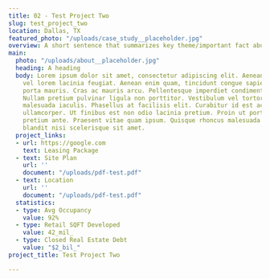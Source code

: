 ```yaml
---
title: 02 - Test Project Two
slug: test_project_two
location: Dallas, TX
featured_photo: "/uploads/case_study__placeholder.jpg"
overview: A short sentence that summarizes key theme/important fact about the project
main:
  photo: "/uploads/about__placeholder.jpg"
  heading: A heading
  body: Lorem ipsum dolor sit amet, consectetur adipiscing elit. Aenean nec purus
    vel lorem lacinia feugiat. Aenean enim quam, tincidunt congue sapien eu, efficitur
    porta mauris. Cras ac mauris arcu. Pellentesque imperdiet condimentum hendrerit.
    Nullam pretium pulvinar ligula non porttitor. Vestibulum vel tortor vel purus
    malesuada iaculis. Phasellus at facilisis elit. Curabitur id est ac lacus molestie
    ullamcorper. Ut finibus est non odio lacinia pretium. Proin ut porta tellus, at
    pretium ante. Praesent vitae quam ipsum. Quisque rhoncus malesuada arcu, sit amet
    blandit nisi scelerisque sit amet.
  project_links:
  - url: https://google.com
    text: Leasing Package
  - text: Site Plan
    url: ''
    document: "/uploads/pdf-test.pdf"
  - text: Location
    url: ''
    document: "/uploads/pdf-test.pdf"
  statistics:
  - type: Avg Occupancy
    value: 92%
  - type: Retail SQFT Developed
    value: 42_mil_
  - type: Closed Real Estate Debt
    value: "$2_bil_"
project_title: Test Project Two

---
```

